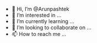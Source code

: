 - 👋 Hi, I’m @Arunpashtek
- 👀 I’m interested in ...
- 🌱 I’m currently learning ...
- 💞️ I’m looking to collaborate on ...
- 📫 How to reach me ...

<!---
Arunpashtek/Arunpashtek is a ✨ special ✨ repository because its `README.md` (this file) appears on your GitHub profile.
You can click the Preview link to take a look at your changes.
--->
